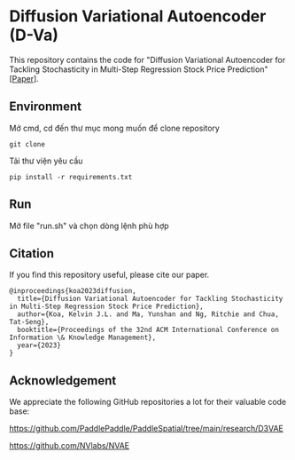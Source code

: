 # Diffusion Variational Autoencoder (D-Va)

This repository contains the code for "Diffusion Variational Autoencoder for Tackling Stochasticity in Multi-Step Regression Stock Price Prediction" [[Paper](https://arxiv.org/abs/2309.00073)].

## Environment

Mở cmd, cd đến thư mục mong muốn để clone repository

```
git clone 
```

Tải thư viện yêu cầu

```
pip install -r requirements.txt
```
## Run

Mở file "run.sh" và chọn dòng lệnh phù hợp

## Citation

If you find this repository useful, please cite our paper.

```
@inproceedings{koa2023diffusion,
  title={Diffusion Variational Autoencoder for Tackling Stochasticity in Multi-Step Regression Stock Price Prediction},
  author={Koa, Kelvin J.L. and Ma, Yunshan and Ng, Ritchie and Chua, Tat-Seng},
  booktitle={Proceedings of the 32nd ACM International Conference on Information \& Knowledge Management},
  year={2023}
}
```

## Acknowledgement

We appreciate the following GitHub repositories a lot for their valuable code base:

https://github.com/PaddlePaddle/PaddleSpatial/tree/main/research/D3VAE

https://github.com/NVlabs/NVAE